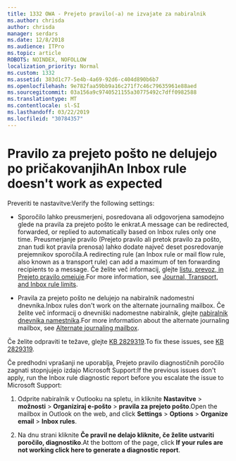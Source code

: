 ```yaml
---
title: 1332 OWA - Prejeto pravilo(-a) ne izvajate za nabiralnik
ms.author: chrisda
author: chrisda
manager: serdars
ms.date: 12/8/2018
ms.audience: ITPro
ms.topic: article
ROBOTS: NOINDEX, NOFOLLOW
localization_priority: Normal
ms.custom: 1332
ms.assetid: 383d1c77-5e4b-4a69-92d6-c404d890b6b7
ms.openlocfilehash: 9e782faa59bb9a16c271f7c46c79635961e88aed
ms.sourcegitcommit: 03a156a9c9740521155a30775492c7dff0982588
ms.translationtype: MT
ms.contentlocale: sl-SI
ms.lasthandoff: 03/22/2019
ms.locfileid: "30784357"
---
```

# <a name="an-inbox-rule-doesnt-work-as-expected"></a><span data-ttu-id="9e2c0-102">Pravilo za prejeto pošto ne delujejo po pričakovanjih</span><span class="sxs-lookup"><span data-stu-id="9e2c0-102">An Inbox rule doesn't work as expected</span></span>

<span data-ttu-id="9e2c0-103">Preveriti te nastavitve:</span><span class="sxs-lookup"><span data-stu-id="9e2c0-103">Verify the following settings:</span></span>
  
- <span data-ttu-id="9e2c0-104">Sporočilo lahko preusmerjeni, posredovana ali odgovorjena samodejno glede na pravila za prejeto pošto le enkrat.</span><span class="sxs-lookup"><span data-stu-id="9e2c0-104">A message can be redirected, forwarded, or replied to automatically based on Inbox rules only one time.</span></span> <span data-ttu-id="9e2c0-105">Preusmerjanje pravilo (Prejeto pravilo ali pretok pravilo za pošto, znan tudi kot pravila prenosa) lahko dodate največ deset posredovanje prejemnikov sporočila.</span><span class="sxs-lookup"><span data-stu-id="9e2c0-105">A redirecting rule (an Inbox rule or mail flow rule, also known as a transport rule) can add a maximum of ten forwarding recipients to a message.</span></span> <span data-ttu-id="9e2c0-106">Če želite več informacij, glejte [listu, prevoz, in Prejeto pravilo omejuje](https://docs.microsoft.com/office365/servicedescriptions/exchange-online-service-description/exchange-online-limits).</span><span class="sxs-lookup"><span data-stu-id="9e2c0-106">For more information, see [Journal, Transport, and Inbox rule limits](https://docs.microsoft.com/office365/servicedescriptions/exchange-online-service-description/exchange-online-limits).</span></span>
    
- <span data-ttu-id="9e2c0-107">Pravila za prejeto pošto ne delujejo na nabiralnik nadomestni dnevnika.</span><span class="sxs-lookup"><span data-stu-id="9e2c0-107">Inbox rules don't work on the alternate journaling mailbox.</span></span> <span data-ttu-id="9e2c0-108">Če želite več informacij o dnevniški nadomestne nabiralnik, glejte [nabiralnik dnevnika namestnika](https://docs.microsoft.com/Exchange/security-and-compliance/journaling/journaling#alternate-journaling-mailbox).</span><span class="sxs-lookup"><span data-stu-id="9e2c0-108">For more information about the alternate journaling mailbox, see [Alternate journaling mailbox](https://docs.microsoft.com/Exchange/security-and-compliance/journaling/journaling#alternate-journaling-mailbox).</span></span>
    
<span data-ttu-id="9e2c0-109">Če želite odpraviti te težave, glejte [KB 2829319](https://support.microsoft.com/kb/2829319).</span><span class="sxs-lookup"><span data-stu-id="9e2c0-109">To fix these issues, see [KB 2829319](https://support.microsoft.com/kb/2829319).</span></span>
  
<span data-ttu-id="9e2c0-110">Če predhodni vprašanji ne uporablja, Prejeto pravilo diagnostičnih poročilo zagnati stopnjujejo izdajo Microsoft Support:</span><span class="sxs-lookup"><span data-stu-id="9e2c0-110">If the previous issues don't apply, run the Inbox rule diagnostic report before you escalate the issue to Microsoft Support:</span></span>
  
1. <span data-ttu-id="9e2c0-111">Odprite nabiralnik v Outlooku na spletu, in kliknite **Nastavitve** \> **možnosti** \> **Organiziraj e-pošto** \> **pravila za prejeto pošto**.</span><span class="sxs-lookup"><span data-stu-id="9e2c0-111">Open the mailbox in Outlook on the web, and click **Settings** \> **Options** \> **Organize email** \> **Inbox rules**.</span></span>
    
2. <span data-ttu-id="9e2c0-112">Na dnu strani kliknite **Če pravil ne delajo kliknite, če želite ustvariti poročilo, diagnostiko**.</span><span class="sxs-lookup"><span data-stu-id="9e2c0-112">At the bottom of the page, click **If your rules are not working click here to generate a diagnostic report**.</span></span>
    

